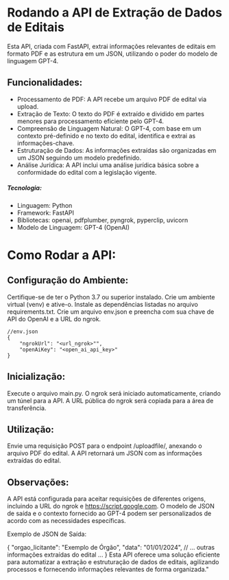 # Rodando a API de Extração de Dados de Editais

Esta API, criada com FastAPI, extrai informações relevantes de editais em formato PDF e as estrutura em um JSON, utilizando o poder do modelo de linguagem GPT-4.

## Funcionalidades:

* Processamento de PDF: A API recebe um arquivo PDF de edital via upload.
* Extração de Texto: O texto do PDF é extraído e dividido em partes menores para processamento eficiente pelo GPT-4.
* Compreensão de Linguagem Natural: O GPT-4, com base em um contexto pré-definido e no texto do edital, identifica e extrai as informações-chave.
* Estruturação de Dados: As informações extraídas são organizadas em um JSON seguindo um modelo predefinido.
* Análise Jurídica: A API inclui uma análise jurídica básica sobre a conformidade do edital com a legislação vigente.

##### Tecnologia:
* Linguagem: Python
* Framework: FastAPI
* Bibliotecas: openai, pdfplumber, pyngrok, pyperclip, uvicorn
* Modelo de Linguagem: GPT-4 (OpenAI)


# Como Rodar a API:

## Configuração do Ambiente:

Certifique-se de ter o Python 3.7 ou superior instalado.
Crie um ambiente virtual (venv) e ative-o.
Instale as dependências listadas no arquivo requirements.txt.
Crie um arquivo env.json e preencha com sua chave de API do OpenAI e a URL do ngrok.
    
```
//env.json    
{
    "ngrokUrl": "<url_ngrok>"",
    "openAiKey": "<open_ai_api_key>"
}
``` 
    


## Inicialização:


Execute o arquivo main.py.
O ngrok será iniciado automaticamente, criando um túnel para a API.
A URL pública do ngrok será copiada para a área de transferência.



## Utilização:

Envie uma requisição POST para o endpoint /uploadfile/, anexando o arquivo PDF do edital.
A API retornará um JSON com as informações extraídas do edital.

## Observações:

A API está configurada para aceitar requisições de diferentes origens, incluindo a URL do ngrok e https://script.google.com.
O modelo de JSON de saída e o contexto fornecido ao GPT-4 podem ser personalizados de acordo com as necessidades específicas.

Exemplo de JSON de Saída:

{
    "orgao_licitante": "Exemplo de Órgão",
    "data": "01/01/2024",
    // ... outras informações extraídas do edital ...
}
Esta API oferece uma solução eficiente para automatizar a extração e estruturação de dados de editais, agilizando processos e fornecendo informações relevantes de forma organizada."